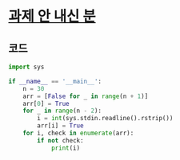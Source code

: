 # [과제 안 내신 분](https://www.acmicpc.net/problem/5597)

## 코드
```python
import sys

if __name__ == '__main__':
    n = 30
    arr = [False for _ in range(n + 1)]
    arr[0] = True
    for _ in range(n - 2):
        i = int(sys.stdin.readline().rstrip())
        arr[i] = True
    for i, check in enumerate(arr):
        if not check:
            print(i)

```